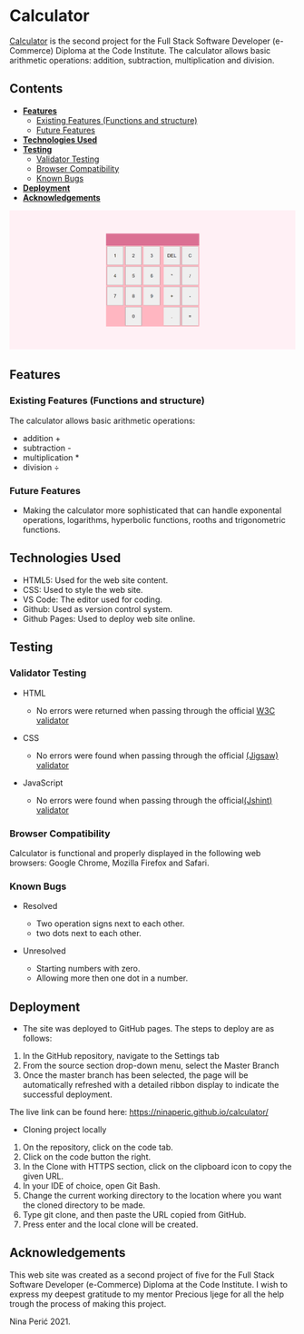 # Calculator

<a href="https://ninaperic.github.io/calculator/" alt="calculator" target="_blank">Calculator</a> is the second project for the Full Stack Software Developer (e-Commerce) Diploma at the Code Institute. The calculator allows basic arithmetic operations: addition, subtraction, multiplication and division.


## Contents

* [**Features**](#features)
  * [Existing Features (Functions and structure)](#existing-features-functions-and-structure)
  * [Future Features](#future-features)
* [**Technologies Used**](#technologies-used)
* [**Testing**](#testing)
    * [Validator Testing](#validator-testing)
    * [Browser Compatibility](#browser-compatibility)
    * [Known Bugs](#known-bugs)
* [**Deployment**](#deployment)
* [**Acknowledgements**](#acknowledgements)

![Screenshot of the website](assets/readme_images/calculator.png)

## Features

### Existing Features (Functions and structure)

The calculator allows basic arithmetic operations:

 - addition +
 - subtraction -
 - multiplication *
 - division ÷
 
### Future Features

- Making the calculator more sophisticated that can handle exponental operations, logarithms, hyperbolic functions, rooths and trigonometric functions.

## Technologies Used

- HTML5: Used for the web site content.
- CSS: Used to style the web site.
- VS Code: The editor used for coding.
- Github: Used as version control system.
- Github Pages: Used to deploy web site online.

## Testing 

### Validator Testing 

- HTML
  - No errors were returned when passing through the official [W3C validator](https://validator.w3.org/nu/?doc=https%3A%2F%2Fninaperic.github.io%2Fcalculator%2F)
  
- CSS
  - No errors were found when passing through the official [(Jigsaw) validator](https://jigsaw.w3.org/css-validator/validator?uri=https%3A%2F%2Fninaperic.github.io%2Fcalculator%2F&profile=css3svg&usermedium=all&warning=1&vextwarning=&lang=en)

- JavaScript 
  - No errors were found when passing through the official[(Jshint) validator](assets/readme_images/Screenshot_1.png) 

### Browser Compatibility

Calculator is functional and properly displayed in the following web browsers: Google Chrome, Mozilla Firefox and Safari. 

### Known Bugs

- Resolved 
  - Two operation signs next to each other.
  - two dots next to each other.

- Unresolved
  - Starting numbers with zero.
  - Allowing more then one dot in a number.


## Deployment

- The site was deployed to GitHub pages. The steps to deploy are as follows: 

1. In the GitHub repository, navigate to the Settings tab 
2. From the source section drop-down menu, select the Master Branch
3. Once the master branch has been selected, the page will be automatically refreshed with a detailed ribbon display to indicate the successful deployment. 

The live link can be found here: https://ninaperic.github.io/calculator/

- Cloning project locally 

1. On the repository, click on the code tab.
2. Click on the code button the right.
3. In the Clone with HTTPS section, click on the clipboard icon to copy the given URL.
4. In your IDE of choice, open Git Bash.
5. Change the current working directory to the location where you want the cloned directory to be made.
6. Type git clone, and then paste the URL copied from GitHub.
7. Press enter and the local clone will be created.


## Acknowledgements

This web site was created as a second project of five for the Full Stack Software Developer (e-Commerce) Diploma at the Code Institute. I wish to express my deepest gratitude to my mentor Precious Ijege for all the help trough the process of making this project.

Nina Perić 2021.




